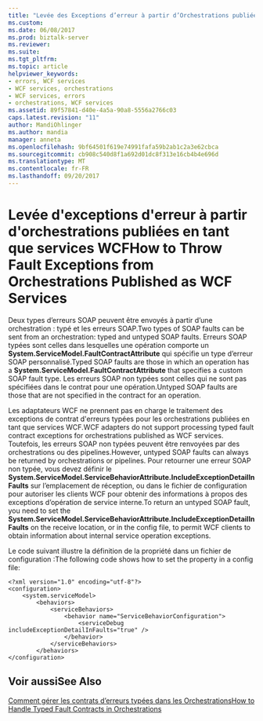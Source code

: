 ```yaml
---
title: "Levée des Exceptions d’erreur à partir d’Orchestrations publiées en tant que Services WCF | Documents Microsoft"
ms.custom: 
ms.date: 06/08/2017
ms.prod: biztalk-server
ms.reviewer: 
ms.suite: 
ms.tgt_pltfrm: 
ms.topic: article
helpviewer_keywords:
- errors, WCF services
- WCF services, orchestrations
- WCF services, errors
- orchestrations, WCF services
ms.assetid: 89f57841-d40e-4a5a-90a8-5556a2766c03
caps.latest.revision: "11"
author: MandiOhlinger
ms.author: mandia
manager: anneta
ms.openlocfilehash: 9bf64501f619e74991fafa59b2ab1c2a3e62cbca
ms.sourcegitcommit: cb908c540d8f1a692d01dc8f313e16cb4b4e696d
ms.translationtype: MT
ms.contentlocale: fr-FR
ms.lasthandoff: 09/20/2017
---
```

# <a name="how-to-throw-fault-exceptions-from-orchestrations-published-as-wcf-services"></a><span data-ttu-id="68d60-102">Levée d'exceptions d'erreur à partir d'orchestrations publiées en tant que services WCF</span><span class="sxs-lookup"><span data-stu-id="68d60-102">How to Throw Fault Exceptions from Orchestrations Published as WCF Services</span></span>
<span data-ttu-id="68d60-103">Deux types d’erreurs SOAP peuvent être envoyés à partir d’une orchestration : typé et les erreurs SOAP.</span><span class="sxs-lookup"><span data-stu-id="68d60-103">Two types of SOAP faults can be sent from an orchestration: typed and untyped SOAP faults.</span></span> <span data-ttu-id="68d60-104">Erreurs SOAP typées sont celles dans lesquelles une opération comporte un **System.ServiceModel.FaultContractAttribute** qui spécifie un type d’erreur SOAP personnalisé.</span><span class="sxs-lookup"><span data-stu-id="68d60-104">Typed SOAP faults are those in which an operation has a **System.ServiceModel.FaultContractAttribute** that specifies a custom SOAP fault type.</span></span> <span data-ttu-id="68d60-105">Les erreurs SOAP non typées sont celles qui ne sont pas spécifiées dans le contrat pour une opération.</span><span class="sxs-lookup"><span data-stu-id="68d60-105">Untyped SOAP faults are those that are not specified in the contract for an operation.</span></span>  
  
 <span data-ttu-id="68d60-106">Les adaptateurs WCF ne prennent pas en charge le traitement des exceptions de contrat d'erreurs typées pour les orchestrations publiées en tant que services WCF.</span><span class="sxs-lookup"><span data-stu-id="68d60-106">WCF adapters do not support processing typed fault contract exceptions for orchestrations published as WCF services.</span></span> <span data-ttu-id="68d60-107">Toutefois, les erreurs SOAP non typées peuvent être renvoyées par des orchestrations ou des pipelines.</span><span class="sxs-lookup"><span data-stu-id="68d60-107">However, untyped SOAP faults can always be returned by orchestrations or pipelines.</span></span> <span data-ttu-id="68d60-108">Pour retourner une erreur SOAP non typée, vous devez définir le **System.ServiceModel.ServiceBehaviorAttribute.IncludeExceptionDetailInFaults** sur l’emplacement de réception, ou dans le fichier de configuration pour autoriser les clients WCF pour obtenir des informations à propos des exceptions d’opération de service interne.</span><span class="sxs-lookup"><span data-stu-id="68d60-108">To return an untyped SOAP fault, you need to set the **System.ServiceModel.ServiceBehaviorAttribute.IncludeExceptionDetailInFaults** on the receive location, or in the config file, to permit WCF clients to obtain information about internal service operation exceptions.</span></span>  
  
 <span data-ttu-id="68d60-109">Le code suivant illustre la définition de la propriété dans un fichier de configuration :</span><span class="sxs-lookup"><span data-stu-id="68d60-109">The following code shows how to set the property in a config file:</span></span>  
  
```  
<?xml version="1.0" encoding="utf-8"?>  
<configuration>  
    <system.serviceModel>  
        <behaviors>  
            <serviceBehaviors>  
                <behavior name="ServiceBehaviorConfiguration">  
                    <serviceDebug includeExceptionDetailInFaults="true" />  
                </behavior>  
            </serviceBehaviors>  
        </behaviors>  
</configuration>  
```  
  
## <a name="see-also"></a><span data-ttu-id="68d60-110">Voir aussi</span><span class="sxs-lookup"><span data-stu-id="68d60-110">See Also</span></span>  
 [<span data-ttu-id="68d60-111">Comment gérer les contrats d’erreurs typées dans les Orchestrations</span><span class="sxs-lookup"><span data-stu-id="68d60-111">How to Handle Typed Fault Contracts in Orchestrations</span></span>](../core/how-to-handle-typed-fault-contracts-in-orchestrations.md)